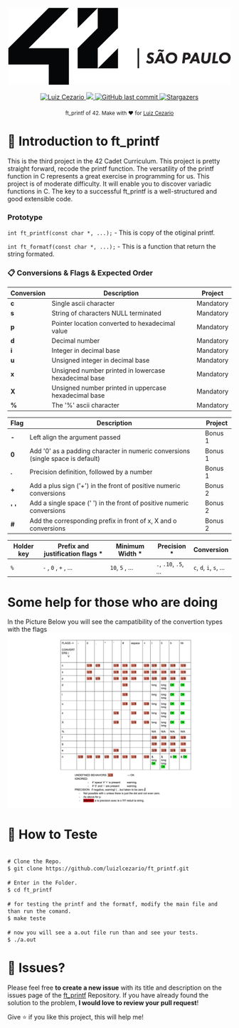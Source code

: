 

<div>
<p align="center">
   <img src="./.github/42.png" alt="Github-Explorer" width="500"/>
</p>
</div>
<p align="center">	
   <a href="https://www.linkedin.com/in/luiz-lima-cezario/">
      <img alt="Luiz Cezario" src="https://img.shields.io/badge/-luizCezario-682998?style=flat&logo=Linkedin&logoColor=white" />
   </a>

  <a aria-label="Completed" href="https://www.42sp.org.br/">
    <img src="https://img.shields.io/badge/42.sp-Printf-682998?logo="></img>
  </a>
  <a href="https://github.com/luizlcezario/ft_printf/commits/master">
    <img alt="GitHub last commit" src="https://img.shields.io/github/last-commit/luizlcezario/ft_printf?color=682998">
  </a> 

  <a href="https://github.com/luizlcezario/ft_printf/stargazers">
    <img alt="Stargazers" src="https://img.shields.io/github/stars/luizlcezario/ft_printf?color=682998&logo=github">
  </a>
</p>

<div align="center">
  <sub>ft_printf of 42. Make with ❤︎ for
        <a href="https://github.com/luizlcezario">Luiz Cezario</a> 
    </a>
  </sub>
</div>



# 🚀 Introduction to ft_printf

This is the third project in the 42 Cadet Curriculum. This project is pretty straight forward, recode the printf function.
The versatility of the printf function in C represents a great exercise in programming for us. This project is of moderate difficulty. It will enable you to discover variadic functions in C. The key to a successful ft_printf is a well-structured and good extensible code.


### Prototype

`int ft_printf(const char *, ...);` - This is copy of the otiginal printf.

`int ft_formatf(const char *, ...);` - This is a function that return the string formated.



### :clipboard: Conversions & Flags & Expected Order

| Conversion  | Description														 			| Project 		|
|-------|-----------------------------------------------------------------------------------|---------------|
| **c** | Single ascii character         													|Mandatory		|
| **s** | String of characters NULL terminated												|Mandatory		|
| **p** | Pointer location converted to hexadecimal value									|Mandatory		|
| **d** | Decimal number 																	|Mandatory		|
| **i** | Integer in decimal base                 											|Mandatory		|
| **u** | Unsigned integer in decimal base                									|Mandatory		|
| **x** | Unsigned number printed in lowercase hexadecimal base                				|Mandatory		|
| **X** | Unsigned number printed in uppercase hexadecimal base                				|Mandatory		|
| **%** | The '%' ascii character                 											|Mandatory		|

| Flag  | Description														 				| Project 		|
|-------|-----------------------------------------------------------------------------------|---------------|
| **-** | Left align the argument passed	         										|Bonus 1		|
| **0** | Add '0' as a padding character in numeric conversions (single space is default)	|Bonus 1		|
| **.** | Precision definition, followed by a number 										|Bonus 1		|
| **+** | Add a plus sign ('+') in the front of positive numeric conversions 				|Bonus 2		|
| **' '** | Add a single space (' ') in the front of positive numeric conversions 			|Bonus 2		|
| **#** | Add the corresponding prefix in front of x, X and o conversions                 	|Bonus 2		|

| Holder key  | Prefix and justification flags *| Minimum Width *| Precision *	| Conversion 	|
|-------------|---------------------------------|---------------|---------------|---------------|
|`%`		  | `-` , `0` , `+` ,  ...			| `10`, `5` , ... | `.`, `.10`, `.5`, ... | `c`, `d`, `i`, `s`, ... |  

# Some help for those who are doing

In the Picture Below you will see the campatibility of the convertion types with the flags
<img src="./.github/compatibility.png" alt="campatibility of the flags with the conversion types" width= "800"/>

# :construction_worker: How to Teste

```

# Clone the Repo.
$ git clone https://github.com/luizlcezario/ft_printf.git

# Enter in the Folder.
$ cd ft_printf

# for testing the printf and the formatf, modify the main file and than run the comand.
$ make teste

# now you will see a a.out file run than and see your tests.
$ ./a.out

```

# :bug: Issues?

Please feel free **to create a new issue** with its title and description on the issues page of the [ft_printf](https://github.com/luizlcezario/ft_printf/issues) Repository. If you have already found the solution to the problem, **I would love to review your pull request**!


Give ⭐️ if you like this project, this will help me!